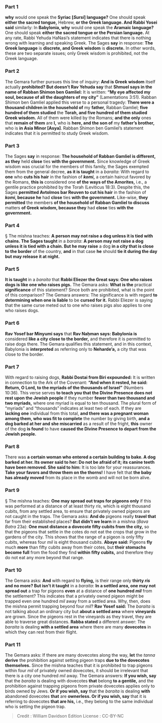 
### Part 1
<b>why</b> would one speak the <b>Syriac [<i>Sursi</i>] language?</b> One should speak <b>either the sacred tongue,</b> Hebrew, <b>or the Greek language. And Rabbi Yosei said</b> similarly: In <b>Babylonia, why</b> would one speak the <b>Aramaic language?</b> One should speak <b>either the sacred tongue or the Persian language.</b> At any rate, Rabbi Yehuda HaNasi’s statement indicates that there is nothing wrong with learning and speaking Greek. The Sages <b>say</b> in response: <b>The Greek language</b> is <b>discrete, and Greek wisdom</b> is <b>discrete.</b> In other words, these are two separate issues; only Greek wisdom is prohibited, not the Greek language.

### Part 2
The Gemara further pursues this line of inquiry: <b>And is Greek wisdom</b> itself actually <b>prohibited? But doesn’t Rav Yehuda say</b> that <b>Shmuel says in the name of Rabban Shimon ben Gamliel:</b> It is written: <b>“My eye affected my soul, because of all the daughters of my city”</b> (Lamentations 3:51). Rabban Shimon ben Gamliel applied this verse to a personal tragedy: <b>There were a thousand children in the household of</b> my <b>father,</b> Rabban Gamliel; <b>five hundred of them studied</b> the <b>Torah, and five hundred of them studied Greek wisdom.</b> All of them were killed by the Romans; <b>and the only</b> ones that <b>remain of them</b> are <b>I,</b> who is <b>here, and the son of</b> my <b>father’s brother,</b> who is <b>in Asia Minor [Asya]</b>. Rabban Shimon ben Gamliel’s statement indicates that it is permitted to study Greek wisdom.

### Part 3
The Sages <b>say</b> in response: <b>The household of Rabban Gamliel is different, as they</b> held <b>close</b> ties <b>with the government.</b> Since knowledge of Greek wisdom was crucial for the members of this family, the Sages exempted them from the general decree, <b>as it is taught</b> in a <i>baraita</i>: With regard to <b>one</b> who <b>cuts his hair</b> in the fashion of <b><i>komi</i>,</b> a certain haircut favored by the Romans, <b>this is</b> considered one <b>of the ways of the Amorites,</b> i.e., a gentile practice prohibited by the Torah (Leviticus 18:3). Despite this, the Sages <b>permitted Avtolmos bar Reuven to cut his hair</b> in the fashion of <b><i>komi</i>, because he</b> had <b>close</b> ties <b>with the government.</b> Like-wise, <b>they permitted</b> the members <b>of the household of Rabban Gamliel to discuss</b> matters <b>of Greek wisdom, because they</b> had <b>close</b> ties <b>with the government.</b>

### Part 4
§ The mishna teaches: <b>A person may not raise a dog unless it is tied with chains. The Sages taught</b> in a <i>baraita</i>: <b>A person may not raise a dog unless it is tied with a chain. But he may raise</b> a dog <b>in a city that is close to the border</b> of the country, <b>and</b> in that case <b>he</b> should <b>tie it during the day but may release it at night.</b>

### Part 5
<b>It is taught</b> in a <i>baraita</i> that <b>Rabbi Eliezer the Great says: One who raises dogs is like one who raises pigs.</b> The Gemara asks: <b>What is the</b> practical <b>significance</b> of this statement? Since both are prohibited, what is the point of this comparison? The Gemara answers: The significance is with regard <b>to determining when one is liable</b> to be <b>cursed for it.</b> Rabbi Eliezer is saying that the same curse meted out to one who raises pigs also applies to one who raises dogs.

### Part 6
<b>Rav Yosef bar Minyumi says</b> that <b>Rav Naḥman says: Babylonia is</b> considered <b>like a city close to the border,</b> and therefore it is permitted to raise dogs there. The Gemara qualifies this statement, and in this context, Babylonia is <b>interpreted</b> as referring only to <b>Neharde’a,</b> a city that was close to the border.

### Part 7
With regard to raising dogs, <b>Rabbi Dostai from Biri expounded:</b> It is written in connection to the Ark of the Covenant: <b>“And when it rested, he said: Return, O Lord, to the myriads of the thousands of Israel”</b> (Numbers 10:36). This verse serves <b>to teach you that the Divine Presence does not rest upon the Jewish people</b> if they number <b>fewer than two thousand and two myriads,</b> where one myriad is equal to ten thousand. The plural form of “myriads” and “thousands” indicates at least two of each. If they are <b>lacking one</b> individual from this total, <b>and there was a pregnant woman among them, who was fit to complete</b> the number by giving birth, <b>and a dog barked at her and she miscarried</b> as a result of the fright, <b>this</b> owner of the dog <b>is found</b> to have <b>caused the Divine Presence to depart from the Jewish people.</b>

### Part 8
There was <b>a certain woman who entered a certain building to bake. A dog barked at her. Its owner said to her: Do not be afraid of it; its canine teeth have been removed. She said to him:</b> It is too late for your reassurances. <b>Take your favors and throw them on the thorns!</b> I have felt that <b>the baby has already moved</b> from its place in the womb and will not be born alive.

### Part 9
§ The mishna teaches: <b>One may spread out traps for pigeons only</b> if this was performed at a distance of at least thirty <i>ris</i>, which is eight thousand cubits, from any settled area, to ensure that privately owned pigeons are not caught in the traps. The Gemara asks: <b>And do</b> pigeons really <b>travel that</b> far from their established places? <b>But didn’t we learn</b> in a mishna (<i>Bava Batra</i> 23a): <b>One must distance a dovecote fifty cubits from the city,</b> so that the pigeons that settle in the cotes do not eat the crops that grow in the gardens of the city. This shows that the range of a pigeon is only fifty cubits, whereas four <i>mil</i> is eight thousand cubits. <b>Abaye said:</b> Pigeons <b>fly</b> much <b>more</b> than fifty cubits away from their cotes, but <b>their stomachs become full</b> from the food they find <b>within fifty cubits,</b> and therefore they do not eat any more beyond that range.

### Part 10
The Gemara asks: <b>And</b> with regard to <b>flying,</b> is their range only <b>thirty <i>ris</i> and no more? But isn’t it taught</b> in a <i>baraita</i>: <b>In a settled area, one may not spread out</b> a trap for pigeons <b>even</b> at a distance of <b>one hundred <i>mil</i></b> from the settlement? This indicates that a privately owned pigeon might be trapped even one hundred <i>mil</i> away from a settled area. Why, then, does the mishna permit trapping beyond four <i>mil</i>? <b>Rav Yosef said:</b> The <i>baraita</i> is not talking about an ordinary city but <b>about a settled area</b> where <b>vineyards</b> are grown. Since the pigeons rest in the vineyards as they travel, they are able to traverse great distances. <b>Rabba stated</b> a different answer: The <i>baraita</i> is dealing <b>with a settled area</b> where there are many <b>dovecotes</b> in which they can rest from their flight.

### Part 11
The Gemara asks: If there are many dovecotes along the way, <b>let</b> the <i>tanna</i> <b>derive</b> the prohibition against setting pigeon traps <b>due to the dovecotes themselves.</b> Since the mishna teaches that it is prohibited to trap pigeons within four <i>mil</i> of privately owned dovecotes, it should be irrelevant that there is a city one hundred <i>mil</i> away. The Gemara answers: <b>If you wish, say</b> that the <i>baraita</i> is dealing with dovecotes <b>that</b> belong <b>to a gentile,</b> and the prohibition against trapping pigeons from private dovecotes applies only to birds owned by Jews. <b>Or if you wish, say</b> that the <i>baraita</i> is dealing <b>with</b> abandoned dovecotes <b>that</b> are <b>ownerless. Or if you wish, say</b> that it is referring to dovecotes <b>that are his,</b> i.e., they belong to the same individual who is setting the pigeon trap.

>Credit : William Davidson Edition
>License : CC-BY-NC